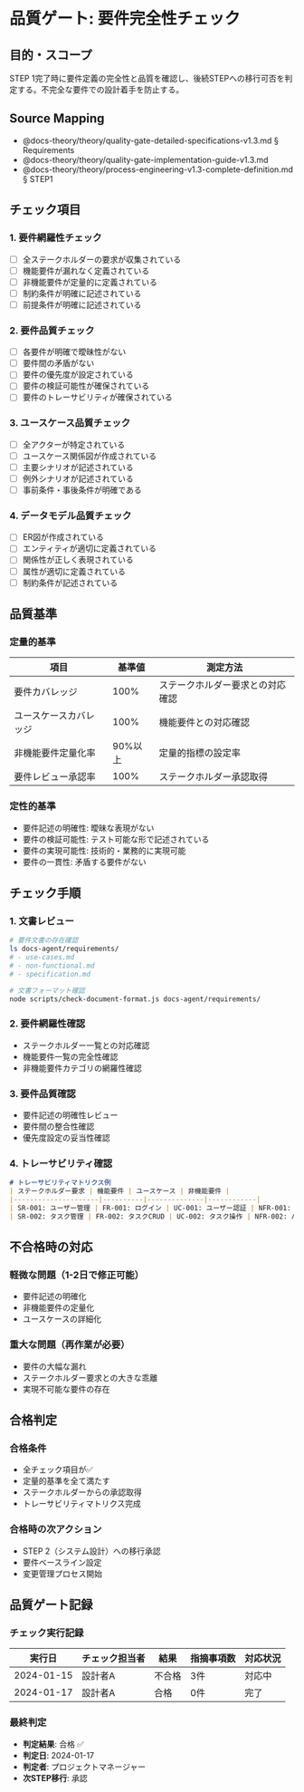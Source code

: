 # 品質ゲート: 要件完全性チェック

## 目的・スコープ

STEP 1完了時に要件定義の完全性と品質を確認し、後続STEPへの移行可否を判定する。不完全な要件での設計着手を防止する。

## Source Mapping
- @docs-theory/theory/quality-gate-detailed-specifications-v1.3.md § Requirements
- @docs-theory/theory/quality-gate-implementation-guide-v1.3.md
- @docs-theory/theory/process-engineering-v1.3-complete-definition.md § STEP1

## チェック項目

### 1. 要件網羅性チェック
- [ ] 全ステークホルダーの要求が収集されている
- [ ] 機能要件が漏れなく定義されている
- [ ] 非機能要件が定量的に定義されている
- [ ] 制約条件が明確に記述されている
- [ ] 前提条件が明確に記述されている

### 2. 要件品質チェック
- [ ] 各要件が明確で曖昧性がない
- [ ] 要件間の矛盾がない
- [ ] 要件の優先度が設定されている
- [ ] 要件の検証可能性が確保されている
- [ ] 要件のトレーサビリティが確保されている

### 3. ユースケース品質チェック
- [ ] 全アクターが特定されている
- [ ] ユースケース関係図が作成されている
- [ ] 主要シナリオが記述されている
- [ ] 例外シナリオが記述されている
- [ ] 事前条件・事後条件が明確である

### 4. データモデル品質チェック
- [ ] ER図が作成されている
- [ ] エンティティが適切に定義されている
- [ ] 関係性が正しく表現されている
- [ ] 属性が適切に定義されている
- [ ] 制約条件が記述されている

## 品質基準

### 定量的基準
| 項目 | 基準値 | 測定方法 |
|------|--------|----------|
| 要件カバレッジ | 100% | ステークホルダー要求との対応確認 |
| ユースケースカバレッジ | 100% | 機能要件との対応確認 |
| 非機能要件定量化率 | 90%以上 | 定量的指標の設定率 |
| 要件レビュー承認率 | 100% | ステークホルダー承認取得 |

### 定性的基準
- 要件記述の明確性: 曖昧な表現がない
- 要件の検証可能性: テスト可能な形で記述されている
- 要件の実現可能性: 技術的・業務的に実現可能
- 要件の一貫性: 矛盾する要件がない

## チェック手順

### 1. 文書レビュー
```bash
# 要件文書の存在確認
ls docs-agent/requirements/
# - use-cases.md
# - non-functional.md
# - specification.md

# 文書フォーマット確認
node scripts/check-document-format.js docs-agent/requirements/
```

### 2. 要件網羅性確認
- ステークホルダー一覧との対応確認
- 機能要件一覧の完全性確認
- 非機能要件カテゴリの網羅性確認

### 3. 要件品質確認
- 要件記述の明確性レビュー
- 要件間の整合性確認
- 優先度設定の妥当性確認

### 4. トレーサビリティ確認
```markdown
# トレーサビリティマトリクス例
| ステークホルダー要求 | 機能要件 | ユースケース | 非機能要件 |
|---------------------|----------|--------------|------------|
| SR-001: ユーザー管理 | FR-001: ログイン | UC-001: ユーザー認証 | NFR-001: セキュリティ |
| SR-002: タスク管理 | FR-002: タスクCRUD | UC-002: タスク操作 | NFR-002: パフォーマンス |
```

## 不合格時の対応

### 軽微な問題（1-2日で修正可能）
- 要件記述の明確化
- 非機能要件の定量化
- ユースケースの詳細化

### 重大な問題（再作業が必要）
- 要件の大幅な漏れ
- ステークホルダー要求との大きな乖離
- 実現不可能な要件の存在

## 合格判定

### 合格条件
- 全チェック項目が✅
- 定量的基準を全て満たす
- ステークホルダーからの承認取得
- トレーサビリティマトリクス完成

### 合格時の次アクション
- STEP 2（システム設計）への移行承認
- 要件ベースライン設定
- 変更管理プロセス開始

## 品質ゲート記録

### チェック実行記録
| 実行日 | チェック担当者 | 結果 | 指摘事項数 | 対応状況 |
|--------|----------------|------|------------|----------|
| 2024-01-15 | 設計者A | 不合格 | 3件 | 対応中 |
| 2024-01-17 | 設計者A | 合格 | 0件 | 完了 |

### 最終判定
- **判定結果**: 合格 ✅
- **判定日**: 2024-01-17
- **判定者**: プロジェクトマネージャー
- **次STEP移行**: 承認